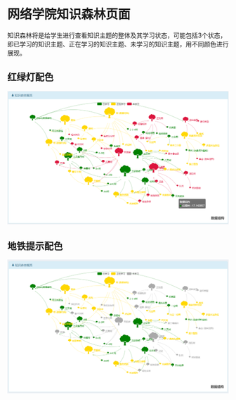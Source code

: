 # 网络学院知识森林页面
知识森林将是给学生进行查看知识主题的整体及其学习状态，可能包括3个状态，即已学习的知识主题、正在学习的知识主题、未学习的知识主题，用不同颜色进行展现。

## 红绿灯配色
![](shortcuts/HLD.png)

## 地铁提示配色
![](shortcuts/METRO.PNG)
